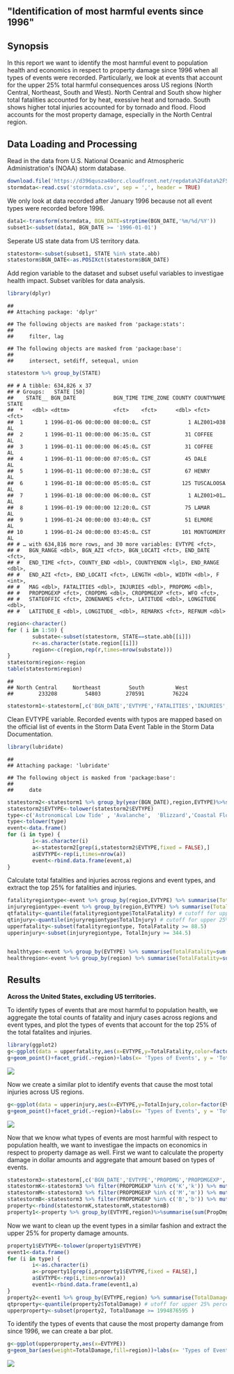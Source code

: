 ## "Identification of most harmful events since 1996"

## Synopsis

In this report we want to identify the most harmful event to population health and economics in respect to property damage since 1996 when all types of events were recorded. Particularly, we look at events that account for the upper 25% total harmful consequences aross US regions (North Central, Northeast, South and West). North Central and South show higher total fatalities accounted for by heat, exessive heat and tornado. South shows higher total injuries accounted for by tornado and flood. Flood accounts for the most property damage, especially in the North Central region.


## Data Loading and Processing 

Read in the data from U.S. National Oceanic and Atmospheric Administration's (NOAA) storm database.


```r
download.file('https://d396qusza40orc.cloudfront.net/repdata%2Fdata%2FStormData.csv.bz2',destfile = 'stormdata.csv')
stormdata<-read.csv('stormdata.csv', sep = ',', header = TRUE)
```

We only look at data recorded after January 1996 because not all event types were recorded before 1996.

```r
data1<-transform(stormdata, BGN_DATE=strptime(BGN_DATE,'%m/%d/%Y'))
subset1<-subset(data1, BGN_DATE >= '1996-01-01')
```


Seperate US state data from US territory data.

```r
statestorm<-subset(subset1, STATE %in% state.abb)
statestorm$BGN_DATE<-as.POSIXct(statestorm$BGN_DATE)
```


Add region variable to the dataset and subset useful variables to investigae health impact. Subset varibles for data analysis.

```r
library(dplyr)
```

```
## 
## Attaching package: 'dplyr'
```

```
## The following objects are masked from 'package:stats':
## 
##     filter, lag
```

```
## The following objects are masked from 'package:base':
## 
##     intersect, setdiff, setequal, union
```

```r
statestorm %>% group_by(STATE)
```

```
## # A tibble: 634,826 x 37
## # Groups:   STATE [50]
##    STATE__ BGN_DATE            BGN_TIME TIME_ZONE COUNTY COUNTYNAME STATE
##  *   <dbl> <dttm>              <fct>    <fct>      <dbl> <fct>      <fct>
##  1       1 1996-01-06 00:00:00 08:00:0… CST            1 ALZ001>038 AL   
##  2       1 1996-01-11 00:00:00 06:35:0… CST           31 COFFEE     AL   
##  3       1 1996-01-11 00:00:00 06:45:0… CST           31 COFFEE     AL   
##  4       1 1996-01-11 00:00:00 07:05:0… CST           45 DALE       AL   
##  5       1 1996-01-11 00:00:00 07:38:0… CST           67 HENRY      AL   
##  6       1 1996-01-18 00:00:00 05:05:0… CST          125 TUSCALOOSA AL   
##  7       1 1996-01-18 00:00:00 06:00:0… CST            1 ALZ001>01… AL   
##  8       1 1996-01-19 00:00:00 12:20:0… CST           75 LAMAR      AL   
##  9       1 1996-01-24 00:00:00 03:40:0… CST           51 ELMORE     AL   
## 10       1 1996-01-24 00:00:00 03:45:0… CST          101 MONTGOMERY AL   
## # … with 634,816 more rows, and 30 more variables: EVTYPE <fct>,
## #   BGN_RANGE <dbl>, BGN_AZI <fct>, BGN_LOCATI <fct>, END_DATE <fct>,
## #   END_TIME <fct>, COUNTY_END <dbl>, COUNTYENDN <lgl>, END_RANGE <dbl>,
## #   END_AZI <fct>, END_LOCATI <fct>, LENGTH <dbl>, WIDTH <dbl>, F <int>,
## #   MAG <dbl>, FATALITIES <dbl>, INJURIES <dbl>, PROPDMG <dbl>,
## #   PROPDMGEXP <fct>, CROPDMG <dbl>, CROPDMGEXP <fct>, WFO <fct>,
## #   STATEOFFIC <fct>, ZONENAMES <fct>, LATITUDE <dbl>, LONGITUDE <dbl>,
## #   LATITUDE_E <dbl>, LONGITUDE_ <dbl>, REMARKS <fct>, REFNUM <dbl>
```

```r
region<-character()
for ( i in 1:50) {
        substate<-subset(statestorm, STATE==state.abb[[i]])
        r<-as.character(state.region[[i]])
        region<-c(region,rep(r,times=nrow(substate)))
}
statestorm$region<-region
table(statestorm$region)
```

```
## 
## North Central     Northeast         South          West 
##        233208         54803        270591         76224
```

```r
statestorm1<-statestorm[,c('BGN_DATE','EVTYPE','FATALITIES','INJURIES','region')]
```
 

Clean EVTYPE variable. Recorded events with typos are mapped based on the official list of events in the Storm Data Event Table in the Storm Data Documentation.

```r
library(lubridate)
```

```
## 
## Attaching package: 'lubridate'
```

```
## The following object is masked from 'package:base':
## 
##     date
```

```r
statestorm2<-statestorm1 %>% group_by(year(BGN_DATE),region,EVTYPE)%>%summarise(sum(FATALITIES),sum(INJURIES))
statestorm2$EVTYPE<-tolower(statestorm2$EVTYPE)
type<-c('Astronomical Low Tide' , 'Avalanche',  'Blizzard','Coastal Flood','Cold/Wind Chill','Debris Flow','Dense Fog', 'Dense Smoke', 'Drought' ,'Dust Devil','Dust Storm', 'Excessive Heat',  'Extreme Cold/Wind Chill',  'Flash Flood',  'Flood',  'Frost/Freeze', 'Funnel Cloud',  'Freezing Fog',  'Hail', 'Heat', 'Heavy Rain',  'Heavy Snow',  'High Surf',  'High Wind', 'Hurricane (Typhoon)', 'Ice Storm', 'Lake-Effect Snow', 'Lakeshore Flood', 'Lightning', 'Marine Hail','Marine High Wind', 'Marine Strong Wind', 'Marine Thunderstorm Wind','Rip Current', 'Seiche','Sleet','Storm Surge/Tide', 'Strong Wind', 'Thunderstorm Wind', 'Tornado','Tropical Depression', 'Tropical Storm','Tsunami', 'Volcanic Ash',' Waterspout','Wildfire','Winter Storm','Winter Weather') # official event types from storm data event table
type<-tolower(type)
event<-data.frame()
for (i in type) {
        i<-as.character(i)
        a<-statestorm2[grep(i,statestorm2$EVTYPE,fixed = FALSE),]
        a$EVTYPE<-rep(i,times=nrow(a))
        event<-rbind.data.frame(event,a)
}
```


Calculate total fatalities and injuries across regions and event types, and extract the top 25% for fatalities and injuries.

```r
fatalityregiontype<-event %>% group_by(region,EVTYPE) %>% summarise(TotalFatality=sum(`sum(FATALITIES)`)) %>% arrange(desc(TotalFatality))
injuryregiontype<-event %>% group_by(region,EVTYPE) %>% summarise(TotalInjury=sum(`sum(INJURIES)`)) %>% arrange(desc(TotalInjury))
qtfatality<-quantile(fatalityregiontype$TotalFatality) # cutoff for upper 25% is 88.5
qtinjury<-quantile(injuryregiontype$TotalInjury) # cutoff for upper 25% is 344.5
upperfatality<-subset(fatalityregiontype, TotalFatality >= 88.5)
upperinjury<-subset(injuryregiontype, TotalInjury >= 344.5)


healthtype<-event %>% group_by(EVTYPE) %>% summarise(TotalFatality=sum(`sum(FATALITIES)`),TatalInjury=sum(`sum(INJURIES)`))
healthregion<-event %>% group_by(region) %>% summarise(TotalFatality=sum(`sum(FATALITIES)`),TatalInjury=sum(`sum(INJURIES)`))
```


## Results

**Across the United States, excluding US territories.**

To identify types of events that are most harmful to population health, we aggregate the total counts of fatality and injury cases across regions and event types, and plot the types of events that account for the top 25% of the total fatalites and injuries.


```r
library(ggplot2)
g<-ggplot(data = upperfatality,aes(x=EVTYPE,y=TotalFatality,color=factor(EVTYPE)))
g+geom_point()+facet_grid(.~region)+labs(x= 'Types of Events', y = 'Total Fatality', title = 'Upper 25% Total Fatalities accounted for by event types and regions')+theme(axis.text.x=element_blank())
```

![](storm_files/figure-html/unnamed-chunk-6-1.png)<!-- -->

Now we create a similar plot to identify events that cause the most total injuries across US regions.

```r
g<-ggplot(data = upperinjury,aes(x=EVTYPE,y=TotalInjury,color=factor(EVTYPE)))
g+geom_point()+facet_grid(.~region)+labs(x= 'Types of Events', y = 'Total Injury', title = 'Upper 25% Total Injuries accounted for by event types and regions')+theme(axis.text.x=element_blank())
```

![](storm_files/figure-html/unnamed-chunk-7-1.png)<!-- -->


Now that we know what types of events are most harmful with respect to population health, we want to investigae the impacts on economics in respect to property damage as well. First we want to calculate the property damage in dollar amounts and aggregate that amount based on types of events.

```r
statestorm3<-statestorm[,c('BGN_DATE','EVTYPE','PROPDMG','PROPDMGEXP','region')]
statestormK<-statestorm3 %>% filter(PROPDMGEXP %in% c('K','k')) %>% mutate(multiplier=1000, PropDmgAmount=PROPDMG*multiplier)
statestormM<-statestorm3 %>% filter(PROPDMGEXP %in% c('M','m')) %>% mutate(multiplier=1000000,PropDmgAmount=PROPDMG*multiplier)
statestormB<-statestorm3 %>% filter(PROPDMGEXP %in% c('B','b')) %>% mutate(multiplier=1000000000,PropDmgAmount=PROPDMG*multiplier)
property<-rbind(statestormK,statestormM,statestormB)
property1<-property %>% group_by(EVTYPE,region)%>%summarise(sum(PropDmgAmount))
```

Now we want to clean up the event types in a similar fashion and extract the upper 25% for property damage amounts.

```r
property1$EVTYPE<-tolower(property1$EVTYPE)
event1<-data.frame()
for (i in type) {
        i<-as.character(i)
        a<-property1[grep(i,property1$EVTYPE,fixed = FALSE),]
        a$EVTYPE<-rep(i,times=nrow(a))
        event1<-rbind.data.frame(event1,a)
}
property2<-event1 %>% group_by(EVTYPE,region) %>% summarise(TotalDamage=sum(`sum(PropDmgAmount)`)) %>% arrange(desc(TotalDamage))
qtproperty<-quantile(property2$TotalDamage) # utoff for upper 25% percentile is 1994876595 
upperproperty<-subset(property2, TotalDamage >= 1994876595 )
```

To identify the types of events that cause the most property damange from since 1996, we can create a bar plot.

```r
g<-ggplot(upperproperty,aes(x=EVTYPE))
g+geom_bar(aes(weight=TotalDamage,fill=region))+labs(x= 'Types of Events', y = 'Total Property Damage', title = 'Upper 25% Total Property Damage accounted for by event types and regions since 1996')
```

![](storm_files/figure-html/unnamed-chunk-10-1.png)<!-- -->

